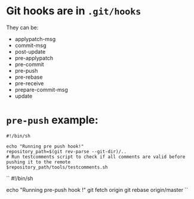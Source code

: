 # Git hooks are in `.git/hooks`
They can be:
- applypatch-msg
- commit-msg
- post-update
- pre-applypatch
- pre-commit
- pre-push
- pre-rebase
- pre-receive
- prepare-commit-msg
- update
 
# `pre-push` example:
```shell
#!/bin/sh

echo "Running pre push hook!"
repository_path=$(git rev-parse --git-dir)/..
# Run testcomments script to check if all comments are valid before pushing it to the remote
$repository_path/tools/testcomments.sh
```

``
#!/bin/sh

echo "Running pre-push hook !"
git fetch origin
git rebase origin/master
``

